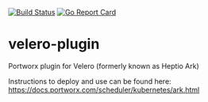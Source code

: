 [![Build Status](https://travis-ci.org/portworx/ark-plugin.svg?branch=master)](https://travis-ci.org/portworx/ark-plugin)
[![Go Report Card](https://goreportcard.com/badge/github.com/portworx/ark-plugin)](https://goreportcard.com/report/portworx/ark-plugin)


# velero-plugin
Portworx plugin for Velero (formerly known as Heptio Ark)

Instructions to deploy and use can be found here: https://docs.portworx.com/scheduler/kubernetes/ark.html
